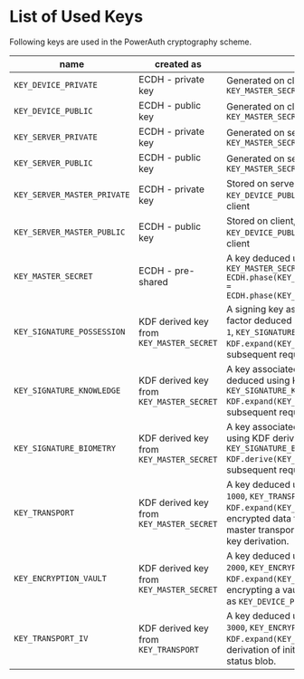 # List of Used Keys

Following keys are used in the PowerAuth cryptography scheme.

| name | created as | purpose |
|---|---|---|
| `KEY_DEVICE_PRIVATE` | ECDH - private key | Generated on client to allow construction of `KEY_MASTER_SECRET` |
| `KEY_DEVICE_PUBLIC`  | ECDH - public key  | Generated on client to allow construction of `KEY_MASTER_SECRET` |
| `KEY_SERVER_PRIVATE` | ECDH - private key | Generated on server to allow construction of `KEY_MASTER_SECRET` |
| `KEY_SERVER_PUBLIC`  | ECDH - public key  | Generated on server to allow construction of `KEY_MASTER_SECRET` |
| `KEY_SERVER_MASTER_PRIVATE` | ECDH - private key | Stored on server, used to assure authenticity of `KEY_DEVICE_PUBLIC` while transferring from server to client |
| `KEY_SERVER_MASTER_PUBLIC`  | ECDH - public key  | Stored on client, used to assure authenticity of `KEY_DEVICE_PUBLIC` while transferring from server to client |
| `KEY_MASTER_SECRET`         | ECDH - pre-shared  | A key deduced using ECDH derivation, `KEY_MASTER_SECRET = ECDH.phase(KEY_DEVICE_PRIVATE,KEY_SERVER_PUBLIC) = ECDH.phase(KEY_SERVER_PRIVATE,KEY_DEVICE_PUBLIC)` |
| `KEY_SIGNATURE_POSSESSION`  | KDF derived key from `KEY_MASTER_SECRET` | A signing key associated with the possession, factor deduced using KDF derivation with `INDEX = 1`, `KEY_SIGNATURE_POSSESSION = KDF.expand(KEY_MASTER_SECRET, 1)`, used for subsequent request signing |
| `KEY_SIGNATURE_KNOWLEDGE`   | KDF derived key from `KEY_MASTER_SECRET` | A key associated with the knowledge factor, deduced using KDF derivation with `INDEX = 2`, `KEY_SIGNATURE_KNOWLEDGE = KDF.expand(KEY_MASTER_SECRET, 2)`, used for subsequent request signing |
| `KEY_SIGNATURE_BIOMETRY`    | KDF derived key from `KEY_MASTER_SECRET` | A key associated with the biometry factor, deduced using KDF derivation with `INDEX = 3`, `KEY_SIGNATURE_BIOMETRY = KDF.derive(KEY_MASTER_SECRET, 3)`, used for subsequent request signing |
| `KEY_TRANSPORT`             | KDF derived key from `KEY_MASTER_SECRET` | A key deduced using KDF derivation with `INDEX = 1000`, `KEY_TRANSPORT = KDF.expand(KEY_MASTER_SECRET, 1000)`, used for encrypted data transport. This key is used as master transport key for end-to-end encryption key derivation. |
| `KEY_ENCRYPTION_VAULT`      | KDF derived key from `KEY_MASTER_SECRET` | A key deduced using KDF derivation with `INDEX = 2000`, `KEY_ENCRYPTION_VAULT = KDF.expand(KEY_MASTER_SECRET, 2000)`, used for encrypting a vault that stores the secret data, such as `KEY_DEVICE_PRIVATE`. |
| `KEY_TRANSPORT_IV`          | KDF derived key from `KEY_TRANSPORT`     | A key deduced using KDF derivation with `INDEX = 3000`, `KEY_ENCRYPTION_IV = KDF.expand(KEY_TRANSPORT, 3000)`, used for derivation of initial vector, that encrypts activation status blob. |
